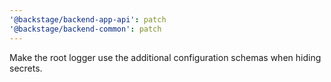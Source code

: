 ```yaml
---
'@backstage/backend-app-api': patch
'@backstage/backend-common': patch
---
```


Make the root logger use the additional configuration schemas when hiding secrets.
